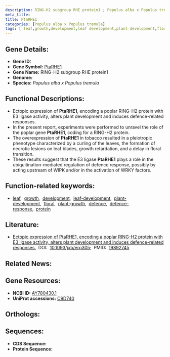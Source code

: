 ```yaml
---
description: RING-H2 subgroup RHE protein1 ; Populus alba x Populus tremula
meta_title:
title: PtaRHE1
categories: [Populus alba x Populus tremula]
tags: [ leaf,growth,development,leaf development,plant development,floral,plant growth,defence,defence response,protein ]
---
```


## Gene Details:
- **Gene ID:** []()
- **Gene Symbol:** <u>PtaRHE1</u>
- **Gene Name:** RING-H2 subgroup RHE protein1
- **Genome:** []()
- **Species:** *Populus alba x Populus tremula*

## Functional Descriptions:
   - Ectopic expression of **PtaRHE1**, encoding a poplar RING-H2 protein with E3 ligase activity, alters plant development and induces defence-related responses.
   - In the present report, experiments were performed to unravel the role of the poplar gene **PtaRHE1**, coding for a RING-H2 protein.
   - The overexpression of **PtaRHE1** in tobacco resulted in a pleiotropic phenotype characterized by a curling of the leaves, the formation of necrotic lesions on leaf blades, growth retardation, and a delay in floral transition.
   - These results suggest that the E3 ligase **PtaRHE1** plays a role in the ubiquitination-mediated regulation of defence response, possibly by acting upstream of WIPK and/or in the activation of WRKY factors.

## Function-related keywords:
   - [leaf](/tags/leaf/),&nbsp;&nbsp;[growth](/tags/growth/),&nbsp;&nbsp;[development](/tags/development/),&nbsp;&nbsp;[leaf-development](/tags/leaf-development/),&nbsp;&nbsp;[plant-development](/tags/plant-development/),&nbsp;&nbsp;[floral](/tags/floral/),&nbsp;&nbsp;[plant-growth](/tags/plant-growth/),&nbsp;&nbsp;[defence](/tags/defence/),&nbsp;&nbsp;[defence-response](/tags/defence-response/),&nbsp;&nbsp;[protein](/tags/protein/)

## Literature:
   - [Ectopic expression of PtaRHE1, encoding a poplar RING-H2 protein with E3 ligase activity, alters plant development and induces defence-related responses.](https://doi.org/10.1093/jxb/erp305)&nbsp;&nbsp;DOI:&nbsp;&nbsp;[10.1093/jxb/erp305](https://doi.org/10.1093/jxb/erp305);&nbsp;&nbsp;PMID:&nbsp;&nbsp;[19892745](https://pubmed.ncbi.nlm.nih.gov/19892745/)

## Related News:

## Gene Resources:
- **NCBI ID:**  [AY780430.1](https://www.ncbi.nlm.nih.gov/gene/?term=AY780430.1)
- **UniProt accessions:**  [C9D740](https://www.uniprot.org/uniprotkb/C9D740/entry)

## Orthologs:

## Sequences:
- **CDS Sequence:**
- **Protein Sequence:**
